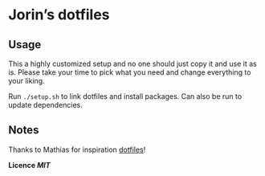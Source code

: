 # Jorin’s dotfiles

## Usage

This a highly customized setup and no one should just copy it and use it as is.
Please take your time to pick what you need and change everything to your liking.

Run `./setup.sh` to link dotfiles and install packages.
Can also be run to update dependencies.

## Notes

Thanks to Mathias for inspiration [dotfiles](https://github.com/mathiasbynens/dotfiles)!

__Licence *MIT*__
